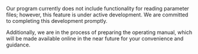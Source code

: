 Our program currently does not include functionality for reading parameter files; however, this feature is under active development. 
We are committed to completing this development promptly. 

Additionally, we are in the process of preparing the operating manual, which will be made available online in the near future for your convenience and guidance.
